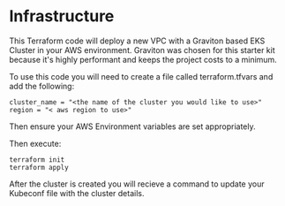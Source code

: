 # Infrastructure

This Terraform code will deploy a new VPC with a Graviton based EKS Cluster in your AWS environment. Graviton was chosen for this starter kit because it's highly performant and keeps the project costs to a minimum.

To use this code you will need to create a file called terraform.tfvars and add the following:
```
cluster_name = "<the name of the cluster you would like to use>"
region = "< aws region to use>"
```

Then ensure your AWS Environment variables are set appropriately.

Then execute:
```
terraform init
terraform apply
```

After the cluster is created you will recieve a command to update your Kubeconf file with the cluster details.